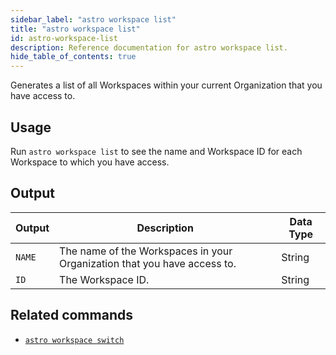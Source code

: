 ```yaml
---
sidebar_label: "astro workspace list"
title: "astro workspace list"
id: astro-workspace-list
description: Reference documentation for astro workspace list.
hide_table_of_contents: true
---
```


Generates a list of all Workspaces within your current Organization that you have access to.

## Usage

Run `astro workspace list` to see the name and Workspace ID for each Workspace to which you have access.

## Output

| Output | Description                                                              | Data Type |
| ------ | ------------------------------------------------------------------------ | --------- |
| `NAME` | The name of the Workspaces in your Organization that you have access to. | String    |
| `ID`   | The Workspace ID.                                                        | String    |

## Related commands

- [`astro workspace switch`](cli/astro-workspace-switch.md)
